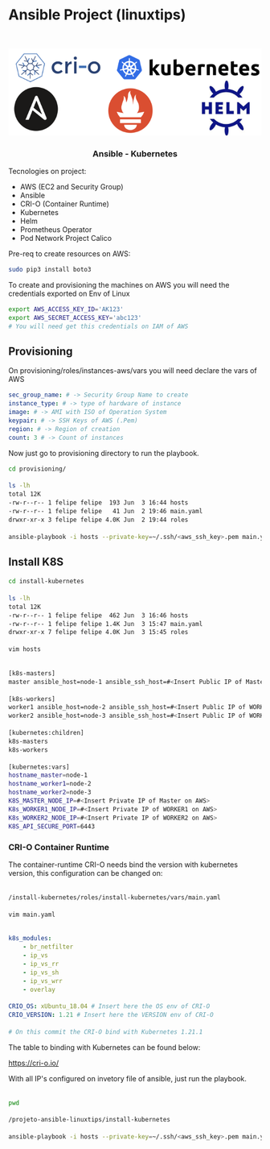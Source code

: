 # Ansible Project (linuxtips)

<br />
<p align="center">
  <a href="https://github.com/othneildrew/Best-README-Template">
    <img src="assets/ansible.png" alt="Logo" width="700">
  </a>

  <h3 align="center">Ansible - Kubernetes</h3>
</p>

Tecnologies on project:
- AWS (EC2 and Security Group)
- Ansible
- CRI-O (Container Runtime)
- Kubernetes
- Helm
- Prometheus Operator
- Pod Network Project Calico

Pre-req to create resources on AWS:

```sh
sudo pip3 install boto3
```

To create and provisioning the machines on AWS you will need the credentials exported on Env of Linux

```sh
export AWS_ACCESS_KEY_ID='AK123'
export AWS_SECRET_ACCESS_KEY='abc123'
# You will need get this credentials on IAM of AWS

```

## Provisioning

On provisioning/roles/instances-aws/vars you will need declare the vars of AWS

```yaml
sec_group_name: # -> Security Group Name to create
instance_type: # -> type of hardware of instance
image: # -> AMI with ISO of Operation System
keypair: # -> SSH Keys of AWS (.Pem)
region: # -> Region of creation
count: 3 # -> Count of instances

```

Now just go to provisioning directory to run the playbook.

```sh
cd provisioning/

ls -lh
total 12K
-rw-r--r-- 1 felipe felipe  193 Jun  3 16:44 hosts
-rw-r--r-- 1 felipe felipe   41 Jun  2 19:46 main.yaml
drwxr-xr-x 3 felipe felipe 4.0K Jun  2 19:44 roles

ansible-playbook -i hosts --private-key=~/.ssh/<aws_ssh_key>.pem main.yaml

```

## Install K8S

```sh
cd install-kubernetes 

ls -lh
total 12K
-rw-r--r-- 1 felipe felipe  462 Jun  3 16:46 hosts
-rw-r--r-- 1 felipe felipe 1.4K Jun  3 15:47 main.yaml
drwxr-xr-x 7 felipe felipe 4.0K Jun  3 15:45 roles

vim hosts

```

```sh

[k8s-masters]
master ansible_host=node-1 ansible_ssh_host=#<Insert Public IP of Master on AWS>

[k8s-workers]
worker1 ansible_host=node-2 ansible_ssh_host=#<Insert Public IP of WORKER1 on AWS>
worker2 ansible_host=node-3 ansible_ssh_host=#<Insert Public IP of WORKER2 on AWS>

[kubernetes:children]
k8s-masters
k8s-workers

[kubernetes:vars]
hostname_master=node-1
hostname_worker1=node-2
hostname_worker2=node-3
K8S_MASTER_NODE_IP=#<Insert Private IP of Master on AWS>
K8s_WORKER1_NODE_IP=#<Insert Private IP of WORKER1 on AWS>
K8s_WORKER2_NODE_IP=#<Insert Private IP of WORKER2 on AWS>
K8S_API_SECURE_PORT=6443

```

### CRI-O Container Runtime

The container-runtime CRI-O needs bind the version with kubernetes version, this configuration can be changed on:

```sh

/install-kubernetes/roles/install-kubernetes/vars/main.yaml

vim main.yaml

```

```yaml

k8s_modules:
    - br_netfilter
    - ip_vs
    - ip_vs_rr
    - ip_vs_sh
    - ip_vs_wrr
    - overlay

CRIO_OS: xUbuntu_18.04 # Insert here the OS env of CRI-O
CRIO_VERSION: 1.21 # Insert here the VERSION env of CRI-O

# On this commit the CRI-O bind with Kubernetes 1.21.1

```

The table to binding with Kubernetes can be found below:

<https://cri-o.io/>

With all IP's configured on invetory file of ansible, just run the playbook.

```sh

pwd   

/projeto-ansible-linuxtips/install-kubernetes

ansible-playbook -i hosts --private-key=~/.ssh/<aws_ssh_key>.pem main.yaml

```